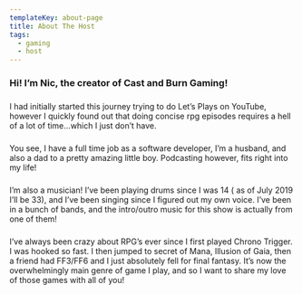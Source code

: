 ```yaml
---
templateKey: about-page
title: About The Host
tags:
  - gaming
  - host
---
```

### Hi! I’m Nic, the creator of Cast and Burn Gaming!

### 

I had initially started this journey trying to do Let’s Plays on YouTube, however I quickly found out that doing concise rpg episodes requires a hell of a lot of time…which I just don’t have.

### 

You see, I have a full time job as a software developer, I’m a husband, and also a dad to a pretty amazing little boy. Podcasting however, fits right into my life!

### 

I’m also a musician! I’ve been playing drums since I was 14 ( as of July 2019 I’ll be 33), and I’ve been singing since I figured out my own voice. I’ve been in a bunch of bands, and the intro/outro music for this show is actually from one of them!

### 

I’ve always been crazy about RPG’s ever since I first played Chrono Trigger. I was hooked so fast. I then jumped to secret of Mana, Illusion of Gaia, then a friend had FF3/FF6 and I just absolutely fell for final fantasy. It’s now the overwhelmingly main genre of game I play, and so I want to share my love of those games with all of you!